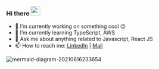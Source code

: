 ### Hi there <a href="https://www.linkedin.com/in/bitakeyogesh"><img src="https://media.giphy.com/media/hvRJCLFzcasrR4ia7z/giphy.gif" width="25px"></a>

- 🔭 I’m currently working on something cool 😉
- 🌱 I’m currently learning TypeScript, AWS
- 💬 Ask me about anything related to Javascript, React JS
- 📫 How to reach me: [LinkedIn](https://www.linkedin.com/in/bitakeyogesh/) | [Mail](yogeshbitake@gmail.com)

![mermaid-diagram-20210616233654](https://user-images.githubusercontent.com/26835951/122270260-c14b9000-cefb-11eb-95e3-b7a7fcea0282.png)


